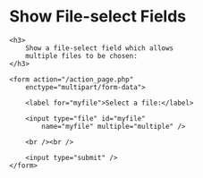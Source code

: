 <html>
  
<body>
    <h1>Show File-select Fields</h1>
  
    <h3>
        Show a file-select field which allows
        multiple files to be chosen:
    </h3>
  
    <form action="/action_page.php" 
        enctype="multipart/form-data">
  
        <label for="myfile">Select a file:</label>
  
        <input type="file" id="myfile" 
            name="myfile" multiple="multiple" />
          
        <br /><br />
      
        <input type="submit" />
    </form>
</body>
  
</html>
